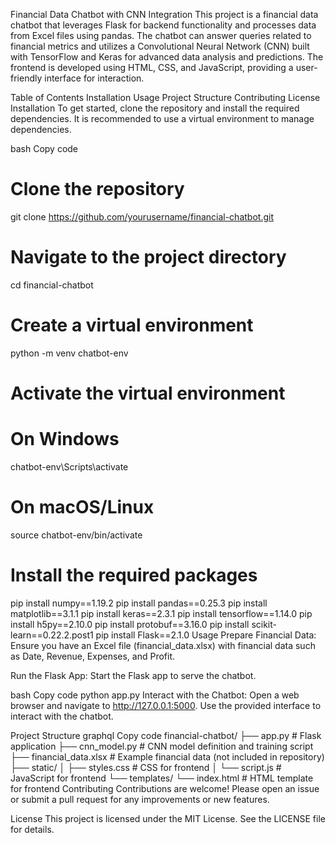 Financial Data Chatbot with CNN Integration
This project is a financial data chatbot that leverages Flask for backend functionality and processes data from Excel files using pandas. The chatbot can answer queries related to financial metrics and utilizes a Convolutional Neural Network (CNN) built with TensorFlow and Keras for advanced data analysis and predictions. The frontend is developed using HTML, CSS, and JavaScript, providing a user-friendly interface for interaction.

Table of Contents
Installation
Usage
Project Structure
Contributing
License
Installation
To get started, clone the repository and install the required dependencies. It is recommended to use a virtual environment to manage dependencies.

bash
Copy code
# Clone the repository
git clone https://github.com/yourusername/financial-chatbot.git

# Navigate to the project directory
cd financial-chatbot

# Create a virtual environment
python -m venv chatbot-env

# Activate the virtual environment
# On Windows
chatbot-env\Scripts\activate
# On macOS/Linux
source chatbot-env/bin/activate

# Install the required packages
pip install numpy==1.19.2
pip install pandas==0.25.3
pip install matplotlib==3.1.1
pip install keras==2.3.1
pip install tensorflow==1.14.0
pip install h5py==2.10.0
pip install protobuf==3.16.0
pip install scikit-learn==0.22.2.post1
pip install Flask==2.1.0
Usage
Prepare Financial Data: Ensure you have an Excel file (financial_data.xlsx) with financial data such as Date, Revenue, Expenses, and Profit.

Run the Flask App: Start the Flask app to serve the chatbot.

bash
Copy code
python app.py
Interact with the Chatbot: Open a web browser and navigate to http://127.0.0.1:5000. Use the provided interface to interact with the chatbot.

Project Structure
graphql
Copy code
financial-chatbot/
├── app.py                # Flask application
├── cnn_model.py          # CNN model definition and training script
├── financial_data.xlsx   # Example financial data (not included in repository)
├── static/
│   ├── styles.css        # CSS for frontend
│   └── script.js         # JavaScript for frontend
└── templates/
    └── index.html        # HTML template for frontend
Contributing
Contributions are welcome! Please open an issue or submit a pull request for any improvements or new features.

License
This project is licensed under the MIT License. See the LICENSE file for details.

